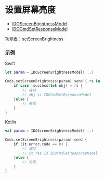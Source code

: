 # 设置屏幕亮度
* [IDOScreenBrightnessModel](../model/IDOScreenBrightnessModel.md)
* [IDOCmdSetResponseModel](../model/IDOCmdSetResponseModel.md)

功能表：setScreenBrightness

### 示例

Swift
```swift
let param = IDOScreenBrightnessModel(...)

Cmds.setScreenBrightness(param).send { rs in
    if case .success(let obj) = rs {
        // 成功
        // obj is IDOCmdSetResponseModel
    }else {
        // 失败
    }
}
```

Kotlin
```kotlin
val param = IDOScreenBrightnessModel(...)

Cmds.setScreenBrightness(param).send {
    if (it.error.code == 0) {
        // 成功
        // it.res is IDOCmdSetResponseModel
    }else {
        // 失败
    }
}
```
